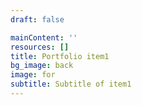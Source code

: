 ```yaml
---
draft: false

mainContent: ''
resources: []
title: Portfolio item1
bg_image: back
image: for
subtitle: Subtitle of item1
---
```


